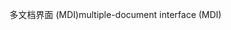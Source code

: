 <span data-ttu-id="f2bcb-101">多文档界面 (MDI)</span><span class="sxs-lookup"><span data-stu-id="f2bcb-101">multiple-document interface (MDI)</span></span>